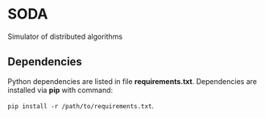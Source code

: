 # SODA
Simulator of distributed algorithms

## Dependencies
Python dependencies are listed in file **requirements.txt**. Dependencies are installed via **pip** with command:

`pip install -r /path/to/requirements.txt`.
